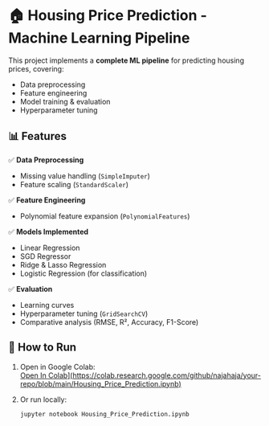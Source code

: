 # 🏠 Housing Price Prediction - Machine Learning Pipeline

This project implements a **complete ML pipeline** for predicting housing prices, covering:
- Data preprocessing
- Feature engineering
- Model training & evaluation
- Hyperparameter tuning

## 📊 Features
✅ **Data Preprocessing**  
   - Missing value handling (`SimpleImputer`)  
   - Feature scaling (`StandardScaler`)  

✅ **Feature Engineering**  
   - Polynomial feature expansion (`PolynomialFeatures`)  

✅ **Models Implemented**  
   - Linear Regression  
   - SGD Regressor  
   - Ridge & Lasso Regression  
   - Logistic Regression (for classification)  

✅ **Evaluation**  
   - Learning curves  
   - Hyperparameter tuning (`GridSearchCV`)  
   - Comparative analysis (RMSE, R², Accuracy, F1-Score)  

## 🚀 How to Run
1. Open in Google Colab:  
   [Open In Colab](https://colab.research.google.com/assets/colab-badge.svg)][(https://colab.research.google.com/github/najahaja/your-repo/blob/main/Housing_Price_Prediction.ipynb)  ](https://colab.research.google.com/drive/1XGADWlQ0N7ycy92-SGyrngVJOk8ieJWz?usp=sharing)
   

2. Or run locally:  
   ```bash
   jupyter notebook Housing_Price_Prediction.ipynb
